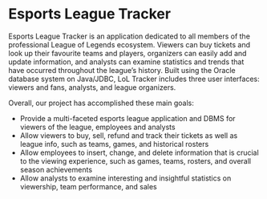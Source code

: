 # Esports League Tracker

Esports League Tracker is an application dedicated to all members of the professional League of Legends ecosystem. Viewers can buy tickets and look up their favourite teams and players, organizers can easily add and update information, and analysts can examine statistics and trends that have occurred throughout the league’s history. Built using the Oracle database system on Java/JDBC, LoL Tracker includes three user interfaces: viewers and fans, analysts, and league organizers.

Overall, our project has accomplished these main goals:
* Provide a multi-faceted esports league application and DBMS for viewers of the league, employees and analysts
* Allow viewers to buy, sell, refund and track their tickets as well as league info, such as teams, games, and historical rosters
* Allow employees to insert, change, and delete information that is crucial to the viewing experience, such as games, teams, rosters, and overall season achievements
* Allow analysts to examine interesting and insightful statistics on viewership, team performance, and sales
